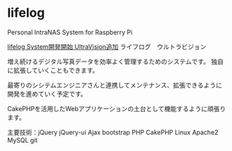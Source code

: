 # lifelog
Personal IntraNAS System for Raspberry Pi

<a href="http://pjfs.biz/wp/?p=86">lifelog System開発開始 UltraVision追加</a> ライフログ　ウルトラビジョン

増え続けるデジタル写真データを効率よく管理するためのシステムです。
独自に拡張していくこともできます。

最寄りのシシテムエンジニアさんと連携してメンテナンス、拡張できるように
開発を進めていく予定です。

CakePHPを活用したWebアプリケーションの土台として機能するように頑張ります。

主要技術：jQuery jQuery-ui Ajax bootstrap PHP CakePHP Linux Apache2 MySQL git
